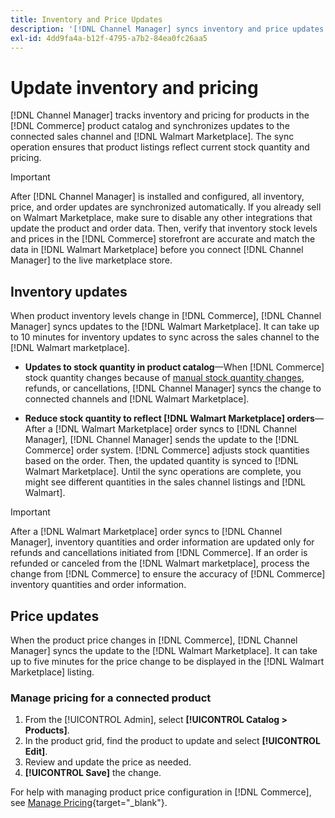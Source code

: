 ```yaml
---
title: Inventory and Price Updates
description: '[!DNL Channel Manager] syncs inventory and price updates between the [!DNL Commerce] store and [!DNL Walmart Marketplace] so that you can manage your sales channel operations from the [!DNL Commerce] Admin'
exl-id: 4dd9fa4a-b12f-4795-a7b2-84ea0fc26aa5
---
```

# Update inventory and pricing

[!DNL Channel Manager] tracks inventory and pricing for products in the [!DNL Commerce] product catalog and synchronizes updates to the connected sales channel and [!DNL Walmart Marketplace]. The sync operation ensures that product listings reflect current stock quantity and pricing.


>[!IMPORTANT]
>
>After [!DNL Channel Manager] is installed and configured, all inventory, price, and order updates are synchronized automatically. If you already sell on Walmart Marketplace, make sure to disable any other integrations that update the product and order data. Then, verify that inventory stock levels and prices in the [!DNL Commerce] storefront are accurate and match the data in [!DNL Walmart Marketplace] before you connect [!DNL Channel Manager] to the live marketplace store.


## Inventory updates

When product inventory levels change in [!DNL Commerce], [!DNL Channel Manager] syncs updates to the [!DNL Walmart Marketplace]. It can take up to 10 minutes for inventory updates to sync across the sales channel to the [!DNL Walmart marketplace].

* **Updates to stock quantity in product catalog**—When [!DNL Commerce] stock quantity changes because of [manual stock quantity changes](https://docs.magento.com/user-guide/catalog/inventory-product-quantity.html), refunds, or cancellations, [!DNL Channel Manager] syncs the change to connected channels and [!DNL Walmart Marketplace].

* **Reduce stock quantity to reflect [!DNL Walmart Marketplace] orders**—After a [!DNL Walmart Marketplace] order syncs to [!DNL Channel Manager], [!DNL Channel Manager] sends the update to the [!DNL Commerce] order system. [!DNL Commerce] adjusts stock quantities based on the order. Then, the updated quantity is synced to [!DNL Walmart Marketplace]. Until the sync operations are complete, you might see different quantities in the sales channel listings and [!DNL Walmart].

>[!IMPORTANT]
>
>After a [!DNL Walmart Marketplace] order syncs to [!DNL Channel Manager], inventory quantities and order information are updated only for refunds and cancellations initiated from [!DNL Commerce]. If an order is refunded or canceled from the [!DNL Walmart marketplace], process the change from [!DNL Commerce] to ensure the accuracy of [!DNL Commerce] inventory quantities and order information.

## Price updates

When the product price changes in [!DNL Commerce], [!DNL Channel Manager] syncs the update to the [!DNL Walmart Marketplace]. It can take up to five minutes for the price change to be displayed in the [!DNL Walmart Marketplace] listing.

### Manage pricing for a connected product

1. From the [!UICONTROL Admin], select **[!UICONTROL Catalog > Products]**.
1. In the product grid, find the product to update and select **[!UICONTROL Edit]**.
1. Review and update the price as needed.
1. **[!UICONTROL Save]** the change.

For help with managing product price configuration in [!DNL Commerce], see [Manage Pricing](https://docs.magento.com/user-guide/catalog/pricing.html){target="_blank"}.
